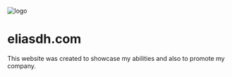 ![logo](https://user-images.githubusercontent.com/25233962/172013556-707a497a-bd94-4617-a455-87921c64627b.png)
# eliasdh.com
This website was created to showcase my abilities and also to promote my company.
